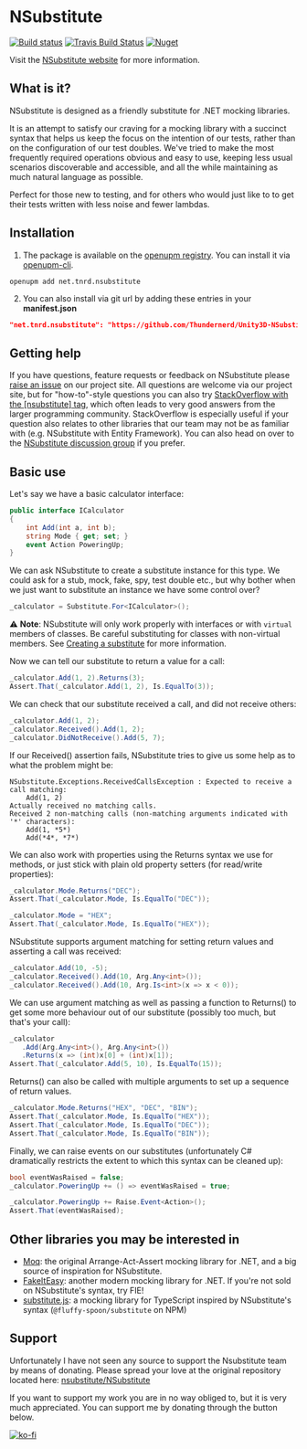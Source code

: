 NSubstitute
========
[![Build status](https://ci.appveyor.com/api/projects/status/ipe7ephhy6f9bbgp/branch/master?svg=true)](https://ci.appveyor.com/project/NSubstitute/nsubstitute/branch/master) [![Travis Build Status](https://travis-ci.com/nsubstitute/NSubstitute.svg?branch=master)](https://travis-ci.com/nsubstitute/NSubstitute)
[![Nuget](https://img.shields.io/nuget/v/NSubstitute.svg)](https://www.nuget.org/packages/NSubstitute)

Visit the [NSubstitute website](https://nsubstitute.github.io) for more information.

## What is it?

NSubstitute is designed as a friendly substitute for .NET mocking libraries.

It is an attempt to satisfy our craving for a mocking library with a succinct syntax that helps us keep the focus on the intention of our tests, rather than on the configuration of our test doubles. We've tried to make the most frequently required operations obvious and easy to use, keeping less usual scenarios discoverable and accessible, and all the while maintaining as much natural language as possible.

Perfect for those new to testing, and for others who would just like to to get their tests written with less noise and fewer lambdas.

## <a id="installation">Installation</a>
1. The package is available on the [openupm registry](https://openupm.com). You can install it via [openupm-cli](https://github.com/openupm/openupm-cli).
```
openupm add net.tnrd.nsubstitute
```
2. You can also install via git url by adding these entries in your **manifest.json**
```json
"net.tnrd.nsubstitute": "https://github.com/Thundernerd/Unity3D-NSubstitute.git"
```

## Getting help

If you have questions, feature requests or feedback on NSubstitute please [raise an issue](https://github.com/nsubstitute/NSubstitute/issues) on our project site. All questions are welcome via our project site, but for "how-to"-style questions you can also try [StackOverflow with the \[nsubstitute\] tag](https://stackoverflow.com/tags/nsubstitute), which often leads to very good answers from the larger programming community. StackOverflow is especially useful if your question also relates to other libraries that our team may not be as familiar with (e.g. NSubstitute with Entity Framework). You can also head on over to the [NSubstitute discussion group](https://groups.google.com/group/nsubstitute) if you prefer.

## Basic use

Let's say we have a basic calculator interface:

```csharp
public interface ICalculator
{
    int Add(int a, int b);
    string Mode { get; set; }
    event Action PoweringUp;
}
```
<!--
```requiredcode
ICalculator _calculator;
[SetUp]
public void SetUp() { _calculator = Substitute.For<ICalculator>(); }
```
-->

We can ask NSubstitute to create a substitute instance for this type. We could ask for a stub, mock, fake, spy, test double etc., but why bother when we just want to substitute an instance we have some control over?

```csharp
_calculator = Substitute.For<ICalculator>();
```

⚠️ **Note**: NSubstitute will only work properly with interfaces or with `virtual` members of classes. Be careful substituting for classes with non-virtual members. See [Creating a substitute](https://nsubstitute.github.io/help/creating-a-substitute/#substituting_infrequently_and_carefully_for_classes) for more information.

Now we can tell our substitute to return a value for a call:

```csharp
_calculator.Add(1, 2).Returns(3);
Assert.That(_calculator.Add(1, 2), Is.EqualTo(3));
```

We can check that our substitute received a call, and did not receive others:

```csharp
_calculator.Add(1, 2);
_calculator.Received().Add(1, 2);
_calculator.DidNotReceive().Add(5, 7);
```

If our Received() assertion fails, NSubstitute tries to give us some help as to what the problem might be:


    NSubstitute.Exceptions.ReceivedCallsException : Expected to receive a call matching:
        Add(1, 2)
    Actually received no matching calls.
    Received 2 non-matching calls (non-matching arguments indicated with '*' characters):
        Add(1, *5*)
        Add(*4*, *7*)

We can also work with properties using the Returns syntax we use for methods, or just stick with plain old property setters (for read/write properties):

```csharp
_calculator.Mode.Returns("DEC");
Assert.That(_calculator.Mode, Is.EqualTo("DEC"));

_calculator.Mode = "HEX";
Assert.That(_calculator.Mode, Is.EqualTo("HEX"));
```

NSubstitute supports argument matching for setting return values and asserting a call was received:

```csharp
_calculator.Add(10, -5);
_calculator.Received().Add(10, Arg.Any<int>());
_calculator.Received().Add(10, Arg.Is<int>(x => x < 0));
```

We can use argument matching as well as passing a function to Returns() to get some more behaviour out of our substitute (possibly too much, but that's your call):

```csharp
_calculator
   .Add(Arg.Any<int>(), Arg.Any<int>())
   .Returns(x => (int)x[0] + (int)x[1]);
Assert.That(_calculator.Add(5, 10), Is.EqualTo(15));
```

Returns() can also be called with multiple arguments to set up a sequence of return values.

```csharp
_calculator.Mode.Returns("HEX", "DEC", "BIN");
Assert.That(_calculator.Mode, Is.EqualTo("HEX"));
Assert.That(_calculator.Mode, Is.EqualTo("DEC"));
Assert.That(_calculator.Mode, Is.EqualTo("BIN"));
```

Finally, we can raise events on our substitutes (unfortunately C# dramatically restricts the extent to which this syntax can be cleaned up):

```csharp
bool eventWasRaised = false;
_calculator.PoweringUp += () => eventWasRaised = true;

_calculator.PoweringUp += Raise.Event<Action>();
Assert.That(eventWasRaised);
```

## Other libraries you may be interested in

* [Moq](https://github.com/Moq/moq4/wiki/Quickstart): the original Arrange-Act-Assert mocking library for .NET, and a big source of inspiration for NSubstitute.
* [FakeItEasy](https://fakeiteasy.github.io/): another modern mocking library for .NET. If you're not sold on NSubstitute's syntax, try FIE!
* [substitute.js](https://github.com/ffMathy/FluffySpoon.JavaScript.Testing): a mocking library for TypeScript inspired by NSubstitute's syntax (`@fluffy-spoon/substitute` on NPM)

## Support
Unfortunately I have not seen any source to support the Nsubstitute team by means of donating. Please spread your love at the original repository located here: [nsubstitute/NSubstitute](https://github.com/nsubstitute/NSubstitute)

If you want to support my work you are in no way obliged to, but it is very much appreciated. You can support me by donating through the button below.

[![ko-fi](https://www.ko-fi.com/img/githubbutton_sm.svg)](https://ko-fi.com/J3J11GEYY)
